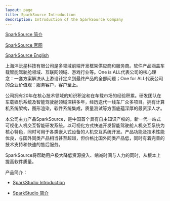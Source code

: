```yaml
---
layout: page
title: SparkSource Introduction
description: Introduction of the SparkSource Company
---
```


[SparkSource 简介](https://mp.weixin.qq.com/s?__biz=MzI1NzQ2NDk5NA==&mid=2247483671&idx=1&sn=9b99586d3be42e9bbccddd8e2a51336c&chksm=ea164edadd61c7ccc704c94af8b6a1abe24dec6db822588143c7b8b1ee26462d708fd382bac6&token=1671538711&lang=zh_CN#rd)

[SparkSource 官网](Introduction/SparkSource_官网重装上线.html)

[SparkSource English](Introduction/SparkSource_英文网站全新上线.html)

上海沣沅星科技有限公司是多领域前端开发框架供应商和服务商。软件产品涵盖车载智能驾驶舱领域、互联网领域、游戏行业等。One is ALL代表公司的核心理念：一套方案解决从上游设计定义到最终产品的全部问题；One for ALL代表公司的企业价值观：服务客户，客户至上。

公司拥有20年在核心技术领域的知识积淀和在车载市场的经验积累。研发团队在车载娱乐系统及智能驾驶舱领域深耕多年，经历迭代一线车厂众多项目。拥有计算机系统架构，图形渲染，软件系统集成，质量测试等方面底蕴深厚的最资深人才。

本公司主力产品SparkSource，是中国首个具有自主知识产权的，新一代一站式可视化人机交互智能研发系统。以可视化方式快速开发智能驾驶舱人机交互系统为核心特色，同时可用于各类嵌入式设备的人机交互系统开发。产品功能及技术性能优良，与国外同类产品相当甚至超越，但价格比国外同类产品低，同时有着完善的技术支持和快速的售后服务。

SparkSource将帮助用户极大降低资源投入、缩减时间与人力的同时，从根本上提高软件质量。

产品简介：
- [SparkStudio Introduction](Introduction/SparkStudio_Introduction.html)

- [SparkStudio 简介](https://mp.weixin.qq.com/s?__biz=MzI1NzQ2NDk5NA==&mid=2247483673&idx=1&sn=99544327aabd3c87e0720e6e9db3c409&chksm=ea164ed4dd61c7c2b66a70d66e867119d7b30dd06b8bc4ba6605950141eda2fe2d9c64e0b7fa&token=272065532&lang=zh_CN#rd)
